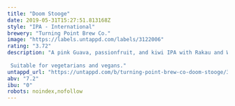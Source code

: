 ```yaml
---
title: "Doom Stooge"
date: 2019-05-31T15:27:51.813168Z
style: "IPA - International"
brewery: "Turning Point Brew Co."
image: "https://labels.untappd.com/labels/3122006"
rating: "3.72"
description: "A pink Guava, passionfruit, and kiwi IPA with Rakau and Wai-iti hops. Not just a nod to the summer but a full on headbang.  Suitable for vegetarians and vegans."
untappd_url: "https://untappd.com/b/turning-point-brew-co-doom-stooge/3122006"
abv: "7.2"
ibu: "0"
robots: noindex,nofollow
---
```

